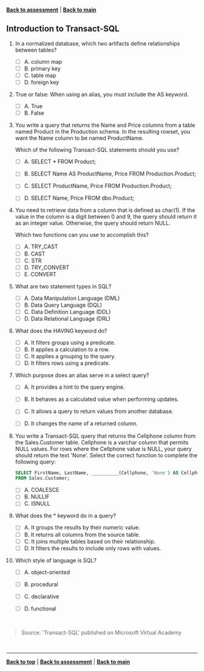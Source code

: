 <a id="top" />

<br/>


[**Back to assessment**](./assessment.md) |   [**Back to main**](../README.md) 

## Introduction to Transact-SQL

1. In a normalized database, which two artifacts define relationships between tables?

    - [ ] A. column map
    - [ ] B. primary key
    - [ ] C. table map
    - [ ] D. foreign key
	
2. True or false: When using an alias, you must include the AS keyword.

    - [ ] A. True
    - [ ] B. False
	
3. 	You write a query that returns the Name and Price columns from a table named Product in the Production schema. In the resulting rowset, you want the Name column to be named ProductName.

    Which of the following Transact-SQL statements should you use?
    - [ ] A. 	SELECT * FROM Product;
    - [ ] B. 	SELECT Name AS ProductName, Price FROM Production.Product;
    - [ ] C. 	SELECT ProductName, Price FROM Production.Product;
    - [ ] D. 	SELECT Name, Price FROM dbo.Product;
	
	
4. 	You need to retrieve data from a column that is defined as char(1). If the value in the column is a digit between 0 and 9, the query should return it as an integer value. Otherwise, the query should return NULL.

    Which two functions can you use to accomplish this?
    - [ ] A. 	TRY_CAST
    - [ ] B. 	CAST
    - [ ] C. 	STR
    - [ ] D. 	TRY_CONVERT
    - [ ] E. 	CONVERT
	
5. 	What are two statement types in SQL?

    - [ ] A. 	Data Manipulation Language (DML)
    - [ ] B. 	 Data Query Language (DQL)
    - [ ] C. 	Data Definition Language (DDL)
    - [ ] D. 	Data Relational Language (DRL)
	
6. 	What does the HAVING keyword do?

    - [ ] A. 	It filters groups using a predicate.
    - [ ] B. 	It applies a calculation to a row.
    - [ ] C. 	It applies a grouping to the query.
    - [ ] D. 	It filters rows using a predicate.
	
7. 	Which purpose does an alias serve in a select query?

    - [ ] A. 	It provides a hint to the query engine.
    - [ ] B. 	It behaves as a calculated value when performing updates.
    - [ ] C. 	It allows a query to return values from another database.
    - [ ] D. 	It changes the name of a returned column.
 
 
8. You write a Transact-SQL query that returns the Cellphone column from the Sales.Customer table. Cellphone is a varchar column that permits NULL values. For rows where the Cellphone value is NULL, your query should return the text 'None'. Select the correct function to complete the following query:
    ```sql
    SELECT FirstName, LastName, __________(Cellphone, 'None') AS Cellphone
    FROM Sales.Customer;
    ```
    - [ ] A. 	COALESCE
    - [ ] B. 	NULLIF
    - [ ] C. 	ISNULL
	
9. 	What does the * keyword do in a query?

    - [ ] A. 	It groups the results by their numeric value.
    - [ ] B. 	It returns all columns from the source table.
    - [ ] C. 	It joins multiple tables based on their relationship.
    - [ ] D. 	It filters the results to include only rows with values.
	
10. Which style of language is SQL?

    - [ ] A. 	object-oriented
    - [ ] B. 	procedural
    - [ ] C. 	declarative
    - [ ] D. 	functional




<br/>

> Source: 'Transact-SQL' published on Microsoft Virtual Academy

<br/>

------

[**Back to top**](#top) | [**Back to assessment**](./assessment.md) | [**Back to main**](../README.md) 